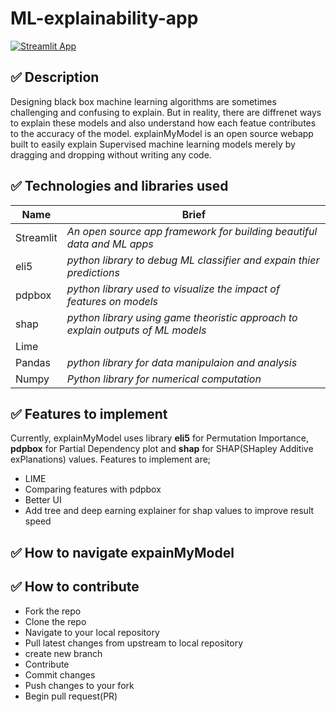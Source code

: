 # ML-explainability-app

[![Streamlit App](https://static.streamlit.io/badges/streamlit_badge_black_white.svg)](https://share.streamlit.io/nelsonchris1/ml-explainability-app/main/app.py)

## ✅ Description
Designing black box machine learning algorithms are sometimes challenging and confusing to explain. But in reality, there are diffrenet ways to explain these models and also understand how each featue contributes to the accuracy of the model.
explainMyModel is an open source  webapp built to easily explain Supervised machine learning models merely by dragging and dropping without writing any code. 

## ✅ Technologies and libraries used
| Name  | Brief |
| ------------- | ------------- |
| Streamlit  |  *An open source app framework for building beautiful data and ML apps* |
| eli5  | *python library to debug ML classifier and expain thier predictions*  |
| pdpbox | *python library used to visualize the impact of features on models* |
| shap | *python library using game theoristic approach to explain outputs of ML models*|
| Lime | |
| Pandas | *python library for data manipulaion and analysis*|
| Numpy | *Python library for numerical computation*|



## ✅ Features to implement
Currently, explainMyModel uses library **eli5** for Permutation Importance, **pdpbox** for Partial Dependency plot and **shap** for SHAP(SHapley Additive exPlanations) values. Features to implement are;
* LIME 
* Comparing features with pdpbox
* Better UI
* Add tree and deep earning explainer for shap values to improve result speed

## ✅ How to navigate expainMyModel


## ✅ How to contribute
* Fork the repo
* Clone the repo
* Navigate to your local repository
* Pull latest changes from upstream to local repository
* create new branch
* Contribute
* Commit changes
* Push changes to your fork
* Begin pull request(PR)
